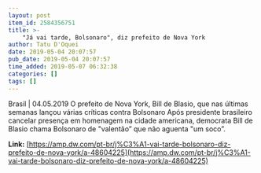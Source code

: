 ```yaml
---
layout: post
item_id: 2584356751
title: >-
    "Já vai tarde, Bolsonaro", diz prefeito de Nova York
author: Tatu D'Oquei
date: 2019-05-04 20:07:57
pub_date: 2019-05-04 20:07:57
time_added: 2019-05-07 06:32:38
categories: []
tags: []
---
```


Brasil | 04.05.2019 O prefeito de Nova York, Bill de Blasio, que nas últimas semanas lançou várias críticas contra Bolsonaro Após presidente brasileiro cancelar presença em homenagem na cidade americana, democrata Bill de Blasio chama Bolsonaro de "valentão” que não aguenta "um soco”.

**Link:** [https://amp.dw.com/pt-br/j%C3%A1-vai-tarde-bolsonaro-diz-prefeito-de-nova-york/a-48604225](https://amp.dw.com/pt-br/j%C3%A1-vai-tarde-bolsonaro-diz-prefeito-de-nova-york/a-48604225)

